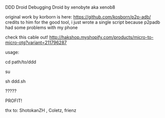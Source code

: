 DDD Droid Debugging Droid by xenobyte aka xenob8

original work by korborn is here: https://github.com/kosborn/p2p-adb/
credits to him for the good tool, i just wrote a single script because p2padb had some problems with my phone

check this cable out! http://hakshop.myshopify.com/products/micro-to-micro-otg?variant=211796287






usage:

cd path/to/ddd

su

sh ddd.sh

?????

PROFIT!




thx to: ShotokanZH , Coletz, frienz
